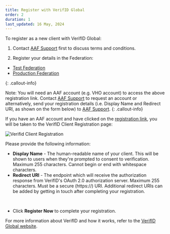 ```yaml
---
title: Register with VerifID Global
order: 2
duration: 1
last_updated: 16 May, 2024
---
```


To register as a new client with VerifID Global:

1. Contact [AAF Support](mailto:support@aaf.edu.au) first to discuss terms and conditions.

2. Register your details in the Federation:
- [Test Federation](https://manager.test.aaf.edu.au/verifid/register)
- [Production Federation](https://manager.aaf.edu.au/verifid/register)

{: .callout-info}

Note: You will need an AAF account (e.g. VHO account) to access the above registration link. Contact [AAF Support](mailto:support@aaf.edu.au) to request an account or alternatively, send your registration details (i.e. Display Name and Redirect URI, as shown on the form below) to [AAF Support](mailto:support@aaf.edu.au).
{: .callout-info}

If you have an AAF account and have clicked on the [registration link](https://manager.aaf.edu.au/verifid/register), you will be taken to the VerifID Client Registration page:

![Verifid Client Registration](/assets/images/connect-with-verifid/verifid-client-registration.png)


Please provide the following information:

<ul class="list-group">
  <li class="list-group-item"><strong>Display Name</strong> - The human-readable name of your client. This will be shown to 
users when they're prompted to consent to verification. Maximum 255 characters. Cannot begin or end with 
whitespace characters.</li>
  <li class="list-group-item"><strong>Redirect URI</strong> - The endpoint which will receive the authorization response from VerifID's OAuth 2.0 authorization server. Maximum 255 characters. Must be a secure (https://) URI. Additional redirect URIs can be added by getting in touch after completing your registration.</li>
</ul>

<br>

- Click **Register Now** to complete your registration.

For more information about VerifID and how it works, refer to the [VerifID Global website](https://verifid.com.au/#focus).